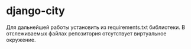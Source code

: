 # django-city
Для дальнейшей работы установить из requirements.txt библиотеки.
В отслеживаемых файлах репозитория отсутствует виртуальное окружение.
